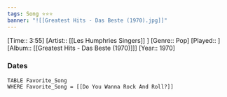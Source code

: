 ```yaml
---
tags: Song ⭐⭐⭐ 
banner: "![[Greatest Hits - Das Beste (1970).jpg]]"
---
```

[Time:: 3:55]
[Artist:: [[Les Humphries Singers]] ]
[Genre:: Pop]
[Played:: ]
[Album:: [[Greatest Hits - Das Beste (1970)]]]
[Year:: 1970]
### Dates
````dataview
TABLE Favorite_Song
WHERE Favorite_Song = [[Do You Wanna Rock And Roll?]]
````